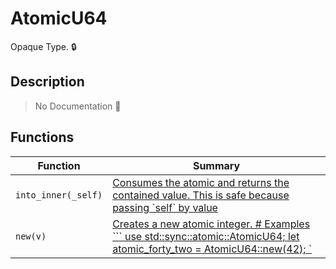 # AtomicU64

Opaque Type\. 🔒

## Description

> No Documentation 🚧

## Functions

| Function | Summary |
| --- | --- |
| `into_inner(_self)` | [ Consumes the atomic and returns the contained value\.  This is safe because passing \`self\` by value ](./atomicu64/into_inner.md) |
| `new(v)` | [ Creates a new atomic integer\.  \# Examples  \`\`\` use std::sync::atomic::AtomicU64; let atomic\_forty\_two = AtomicU64::new\(42\);  \`](./atomicu64/new.md) |